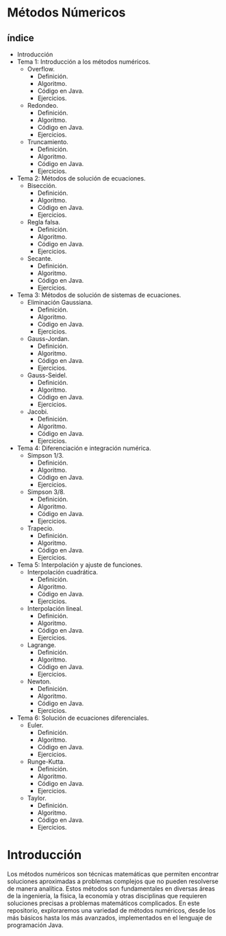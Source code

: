 # Métodos Númericos

## índice
+ Introducción
+ Tema 1: Introducción a los métodos numéricos.
  - Overflow.
      - Definición.
      - Algoritmo.
      - Código en Java.
      - Ejercicios.
  - Redondeo.
      - Definición.
      - Algoritmo.
      - Código en Java.
      - Ejercicios.
  - Truncamiento.
      - Definición.
      - Algoritmo.
      - Código en Java.
      - Ejercicios.
+ Tema 2: Métodos de solución de ecuaciones.
  - Bisección.
      - Definición.
      - Algoritmo.
      - Código en Java.
      - Ejercicios.
  - Regla falsa.
      - Definición.
      - Algoritmo.
      - Código en Java.
      - Ejercicios.
  - Secante.
      - Definición.
      - Algoritmo.
      - Código en Java.
      - Ejercicios.
+ Tema 3: Métodos de solución de sistemas de ecuaciones.
  - Eliminación Gaussiana.
      - Definición.
      - Algoritmo.
      - Código en Java.
      - Ejercicios.
  - Gauss-Jordan.
      - Definición.
      - Algoritmo.
      - Código en Java.
      - Ejercicios.
  - Gauss-Seidel.
      - Definición.
      - Algoritmo.
      - Código en Java.
      - Ejercicios.
  - Jacobi.
      - Definición.
      - Algoritmo.
      - Código en Java.
      - Ejercicios.
+ Tema 4: Diferenciación e integración numérica.
  - Simpson 1/3.
      - Definición.
      - Algoritmo.
      - Código en Java.
      - Ejercicios.
  - Simpson 3/8.
      - Definición.
      - Algoritmo.
      - Código en Java.
      - Ejercicios.
  - Trapecio.
      - Definición.
      - Algoritmo.
      - Código en Java.
      - Ejercicios.
+ Tema 5: Interpolación y ajuste de funciones.
  - Interpolación cuadrática.
      - Definición.
      - Algoritmo.
      - Código en Java.
      - Ejercicios.
  - Interpolación lineal.
      - Definición.
      - Algoritmo.
      - Código en Java.
      - Ejercicios.
  - Lagrange.
      - Definición.
      - Algoritmo.
      - Código en Java.
      - Ejercicios.
  - Newton.
      - Definición.
      - Algoritmo.
      - Código en Java.
      - Ejercicios.
+ Tema 6: Solución de ecuaciones diferenciales.
  - Euler.
      - Definición.
      - Algoritmo.
      - Código en Java.
      - Ejercicios.
  - Runge-Kutta.
      - Definición.
      - Algoritmo.
      - Código en Java.
      - Ejercicios.
  - Taylor.
      - Definición.
      - Algoritmo.
      - Código en Java.
      - Ejercicios.

# Introducción
Los métodos numéricos son técnicas matemáticas que permiten encontrar soluciones aproximadas a problemas complejos que no pueden resolverse de manera analítica. Estos métodos son fundamentales en diversas áreas de la ingeniería, la física, la economía y otras disciplinas que requieren soluciones precisas a problemas matemáticos complicados. En este repositorio, exploraremos una variedad de métodos numéricos, desde los más básicos hasta los más avanzados, implementados en el lenguaje de programación Java.

